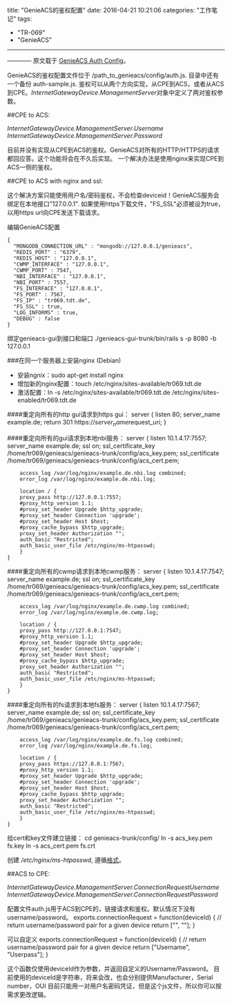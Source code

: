 title: "GenieACS的鉴权配置"
date: 2016-04-21 10:21:06
categories: "工作笔记"
tags:
- "TR-069"
- "GenieACS"
---

———— 原文载于 [GenieACS Auth Config](https://github.com/zaidka/genieacs/wiki/GenieACS-Auth-Config)。

GenieACS的鉴权配置文件位于 /path_to_genieacs/config/auth.js. 目录中还有一个备份 auth-sample.js.
鉴权可以从两个方向实现，从CPE到ACS，或者从ACS到CPE。*InternetGatewayDevice.ManagementServer*对象中定义了两对鉴权参数。

##CPE to ACS:

*InternetGatewayDevice.ManagementServer.Username*
*InternetGatewayDevice.ManagementServer.Password*

目前并没有实现从CPE到ACS的鉴权。GenieACS对所有的HTTP/HTTPS的请求都回应答。这个功能将会在不久后实现。
一个解决办法是使用nginx来实现CPE到ACS一侧的鉴权。
<!--more-->

##CPE to ACS with nginx and ssl:

这个解决方案只能使用用户名/密码鉴权，不会检查deviceid！GenieACS服务会绑定在本地接口"127.0.0.1".
如果使用https下载文件，"FS_SSL"必须被设为true，以用https url向CPE发送下载请求。

编辑GenieACS配置

	{
	  "MONGODB_CONNECTION_URL" : "mongodb://127.0.0.1/genieacs",
	  "REDIS_PORT" : "6379",
	  "REDIS_HOST" : "127.0.0.1",
	  "CWMP_INTERFACE" : "127.0.0.1",
	  "CWMP_PORT" : 7547,
	  "NBI_INTERFACE" : "127.0.0.1",
	  "NBI_PORT" : 7557,
	  "FS_INTERFACE" : "127.0.0.1",
	  "FS_PORT" : 7567,
	  "FS_IP" : "tr069.tdt.de",
	  "FS_SSL" : true,
	  "LOG_INFORMS" : true,
	  "DEBUG" : false
	}

绑定genieacs-gui到接口和端口
	./genieacs-gui-trunk/bin/rails s -p 8080 -b 127.0.0.1

###在同一个服务器上安装nginx (Debian)

- 安装ngnix：sudo apt-get install nginx
- 增加新的nginx配置：touch /etc/nginx/sites-available/tr069.tdt.de
- 激活配置：ln -s /etc/nginx/sites-available/tr069.tdt.de /etc/nginx/sites-enabled/tr069.tdt.de

####重定向所有的http gui请求到https gui：
	server {
	    listen         80;
	    server_name    example.de;
	    return         301 https://$server_name$request_uri;
	}

####重定向所有的gui请求到本地nbi服务：
	server {
	    listen 10.1.4.17:7557;
	    server_name example.de;
	    ssl on;
	    ssl_certificate_key /home/tr069/genieacs/genieacs-trunk/config/acs_key.pem;
	    ssl_certificate /home/tr069/genieacs/genieacs-trunk/config/acs_cert.pem;

	    access_log /var/log/nginx/example.de.nbi.log combined;
	    error_log /var/log/nginx/example.de.nbi.log;

	    location / {
		proxy_pass http://127.0.0.1:7557;
		#proxy_http_version 1.1;
		#proxy_set_header Upgrade $http_upgrade;
		#proxy_set_header Connection 'upgrade';
		#proxy_set_header Host $host;
		#proxy_cache_bypass $http_upgrade;
		proxy_set_header Authorization "";
		auth_basic "Restricted";
		auth_basic_user_file /etc/nginx/ms-htpasswd;
	    }
	}

####重定向所有的cwmp请求到本地cwmp服务：
	server {
	    listen 10.1.4.17:7547;
	    server_name example.de;
	    ssl on;
	    ssl_certificate_key /home/tr069/genieacs/genieacs-trunk/config/acs_key.pem;
	    ssl_certificate /home/tr069/genieacs/genieacs-trunk/config/acs_cert.pem;

	    access_log /var/log/nginx/example.de.cwmp.log combined;
	    error_log /var/log/nginx/example.de.cwmp.log;

	    location / {
		proxy_pass http://127.0.0.1:7547;
		#proxy_http_version 1.1;
		#proxy_set_header Upgrade $http_upgrade;
		#proxy_set_header Connection 'upgrade';
		#proxy_set_header Host $host;
		#proxy_cache_bypass $http_upgrade;
		proxy_set_header Authorization "";
		auth_basic "Restricted";
		auth_basic_user_file /etc/nginx/ms-htpasswd;
	    }
	}

####重定向所有的fs请求到本地fs服务：
	server {
	    listen 10.1.4.17:7567;
	    server_name example.de;
	    ssl on;
	    ssl_certificate_key /home/tr069/genieacs/genieacs-trunk/config/acs_key.pem;
	    ssl_certificate /home/tr069/genieacs/genieacs-trunk/config/acs_cert.pem;

	    access_log /var/log/nginx/example.de.fs.log combined;
	    error_log /var/log/nginx/example.de.fs.log;

	    location / {
		proxy_pass https://127.0.0.1:7567;
		#proxy_http_version 1.1;
		#proxy_set_header Upgrade $http_upgrade;
		#proxy_set_header Connection 'upgrade';
		#proxy_set_header Host $host;
		#proxy_cache_bypass $http_upgrade;
		proxy_set_header Authorization "";
		auth_basic "Restricted";
		auth_basic_user_file /etc/nginx/ms-htpasswd;
	    }
	}

给cert和key文件建立链接：
	cd genieacs-trunk/config/
	ln -s acs_key.pem fs.key
	ln -s acs_cert.pem fs.crt

创建 */etc/nginx/ms-htpasswd*, 遵循[格式](http://nginx.org/en/docs/http/ngx_http_auth_basic_module.html)。

##ACS to CPE:

*InternetGatewayDevice.ManagementServer.ConnectionRequestUsername*
*InternetGatewayDevice.ManagementServer.ConnectionRequestPassword*

配置文件auth.js用于ACS到CPE的，链接请求和鉴权。默认情况下没有 username/password。
	exports.connectionRequest = function(deviceId) {
	  // return username/password pair for a given device
	  return ["", ""];
	}

可以自定义
	exports.connectionRequest = function(deviceId) {
	  // return username/password pair for a given device
	  return ["Username", "Userpass"];
	}

这个函数仅使用deviceId作为参数，并返回自定义的Username/Password。
目前使用的deviceId是字符串，将来会改，也会分别提供Manufacturer，Serial number，OUI
目前只能用一对用户名密码凭证，但是这个js文件，所以你可以按需求更改逻辑。

